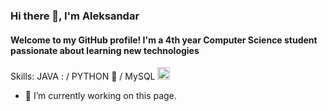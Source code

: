 ### Hi there 👋, I'm Aleksandar
#### Welcome to my GitHub profile! I'm a 4th year Computer Science student passionate about learning new technologies 


Skills: JAVA : / PYTHON 🐍 / MySQL <img src="[[https://static-00.iconduck.com/assets.00/database-mysql-icon-462x512-6itsq0zm.png](https://cdn-icons-png.flaticon.com/512/8637/8637124.png)](https://styles.redditmedia.com/t5_2qm6k/styles/communityIcon_dhjr6guc03x51.png)https://styles.redditmedia.com/t5_2qm6k/styles/communityIcon_dhjr6guc03x51.png" width="20" height="20" >

- 🔭 I’m currently working on this page. 




